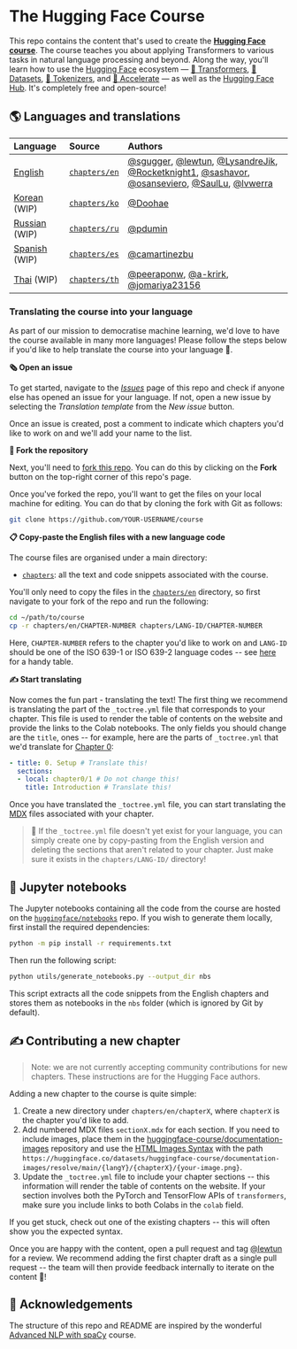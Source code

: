 # The Hugging Face Course

This repo contains the content that's used to create the **[Hugging Face course](https://huggingface.co/course/chapter1/1)**. The course teaches you about applying Transformers to various tasks in natural language processing and beyond. Along the way, you'll learn how to use the [Hugging Face](https://huggingface.co/) ecosystem — [🤗 Transformers](https://github.com/huggingface/transformers), [🤗 Datasets](https://github.com/huggingface/datasets), [🤗 Tokenizers](https://github.com/huggingface/tokenizers), and [🤗 Accelerate](https://github.com/huggingface/accelerate) — as well as the [Hugging Face Hub](https://huggingface.co/models). It's completely free and open-source!

## 🌎 Languages and translations

| Language                                               | Source                                                                       | Authors                                                                                                                                                                                                                                                                                                                                                  |
|:-------------------------------------------------------|:-----------------------------------------------------------------------------|:---------------------------------------------------------------------------------------------------------------------------------------------------------------------------------------------------------------------------------------------------------------------------------------------------------------------------------------------------------|
| [English](https://huggingface.co/course/en/chapter1/1) | [`chapters/en`](https://github.com/huggingface/course/tree/main/chapters/en) | [@sgugger](https://github.com/sgugger), [@lewtun](https://github.com/lewtun), [@LysandreJik](https://github.com/LysandreJik), [@Rocketknight1](https://github.com/Rocketknight1), [@sashavor](https://github.com/sashavor), [@osanseviero](https://github.com/osanseviero), [@SaulLu](https://github.com/SaulLu), [@lvwerra](https://github.com/lvwerra) |
| [Korean](https://huggingface.co/course/ko/chapter1/1) (WIP) | [`chapters/ko`](https://github.com/huggingface/course/tree/main/chapters/ko) | [@Doohae](https://github.com/Doohae) |
| [Russian](https://huggingface.co/course/ru/chapter1/1) (WIP) | [`chapters/ru`](https://github.com/huggingface/course/tree/main/chapters/ru) | [@pdumin](https://github.com/pdumin) |
| [Spanish](https://huggingface.co/course/es/chapter1/1) (WIP) | [`chapters/es`](https://github.com/huggingface/course/tree/main/chapters/es) | [@camartinezbu](https://github.com/camartinezbu) |
| [Thai](https://huggingface.co/course/th/chapter1/1) (WIP) | [`chapters/th`](https://github.com/huggingface/course/tree/main/chapters/th) | [@peeraponw](https://github.com/peeraponw), [@a-krirk](https://github.com/a-krirk), [@jomariya23156](https://github.com/jomariya23156) |

### Translating the course into your language

As part of our mission to democratise machine learning, we'd love to have the course available in many more languages! Please follow the steps below if you'd like to help translate the course into your language 🙏.

**🗞️ Open an issue**

To get started, navigate to the [_Issues_](https://github.com/huggingface/course/issues) page of this repo and check if anyone else has opened an issue for your language. If not, open a new issue by selecting the _Translation template_ from the _New issue_ button.

Once an issue is created, post a comment to indicate which chapters you'd like to work on and we'll add your name to the list.

**🍴 Fork the repository**

Next, you'll need to [fork this repo](https://docs.github.com/en/get-started/quickstart/fork-a-repo). You can do this by clicking on the **Fork** button on the top-right corner of this repo's page.

Once you've forked the repo, you'll want to get the files on your local machine for editing. You can do that by cloning the fork with Git as follows:

```bash
git clone https://github.com/YOUR-USERNAME/course
```

**📋 Copy-paste the English files with a new language code**

The course files are organised under a main directory:

* [`chapters`](https://github.com/huggingface/course/tree/main/chapters): all the text and code snippets associated with the course.

You'll only need to copy the files in the [`chapters/en`](https://github.com/huggingface/course/tree/main/chapters/en) directory, so first navigate to your fork of the repo and run the following:

```bash
cd ~/path/to/course
cp -r chapters/en/CHAPTER-NUMBER chapters/LANG-ID/CHAPTER-NUMBER
```

Here, `CHAPTER-NUMBER` refers to the chapter you'd like to work on and `LANG-ID` should be one of the ISO 639-1 or ISO 639-2 language codes -- see [here](https://www.loc.gov/standards/iso639-2/php/code_list.php) for a handy table.

**✍️ Start translating**

Now comes the fun part - translating the text! The first thing we recommend is translating the part of the `_toctree.yml` file that corresponds to your chapter. This file is used to render the table of contents on the website and provide the links to the Colab notebooks. The only fields you should change are the `title`, ones -- for example, here are the parts of `_toctree.yml` that we'd translate for [Chapter 0](https://huggingface.co/course/chapter0/1?fw=pt):

```yaml
- title: 0. Setup # Translate this!
  sections:
  - local: chapter0/1 # Do not change this!
    title: Introduction # Translate this!
```

Once you have translated the `_toctree.yml` file, you can start translating the [MDX](https://mdxjs.com/) files associated with your chapter.

> 🙋 If the `_toctree.yml` file doesn't yet exist for your language, you can simply create one by copy-pasting from the English version and deleting the sections that aren't related to your chapter. Just make sure it exists in the `chapters/LANG-ID/` directory!

## 📔 Jupyter notebooks

The Jupyter notebooks containing all the code from the course are hosted on the [`huggingface/notebooks`](https://github.com/huggingface/notebooks) repo. If you wish to generate them locally, first install the required dependencies:

```bash
python -m pip install -r requirements.txt
```

Then run the following script:

```bash
python utils/generate_notebooks.py --output_dir nbs
```

This script extracts all the code snippets from the English chapters and stores them as notebooks in the `nbs` folder (which is ignored by Git by default).

## ✍️ Contributing a new chapter

> Note: we are not currently accepting community contributions for new chapters. These instructions are for the Hugging Face authors.

Adding a new chapter to the course is quite simple:

1. Create a new directory under `chapters/en/chapterX`, where `chapterX` is the chapter you'd like to add.
2. Add numbered MDX files `sectionX.mdx` for each section. If you need to include images, place them in the [huggingface-course/documentation-images](https://huggingface.co/datasets/huggingface-course/documentation-images) repository and use the [HTML Images Syntax](https://www.w3schools.com/html/html_images.asp) with the path `https://huggingface.co/datasets/huggingface-course/documentation-images/resolve/main/{langY}/{chapterX}/{your-image.png}`.
3. Update the `_toctree.yml` file to include your chapter sections -- this information will render the table of contents on the website. If your section involves both the PyTorch and TensorFlow APIs of `transformers`, make sure you include links to both Colabs in the `colab` field.

If you get stuck, check out one of the existing chapters -- this will often show you the expected syntax.

Once you are happy with the content, open a pull request and tag [@lewtun](https://github.com/lewtun) for a review. We recommend adding the first chapter draft as a single pull request -- the team will then provide feedback internally to iterate on the content 🤗!

## 🙌 Acknowledgements

The structure of this repo and README are inspired by the wonderful [Advanced NLP with spaCy](https://github.com/ines/spacy-course) course.

